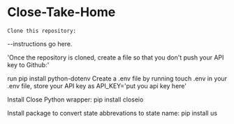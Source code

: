 # Close-Take-Home

`Clone this repository:`

--instructions go here.

'Once the repository is cloned, create a file so that you don't push your API key to Github:'

run pip install python-dotenv
Create a .env file by running touch .env
in your .env file, store your API key as
API_KEY='put you api key here'

Install Close Python wrapper:
pip install closeio

Install package to convert state abbrevations to state name:
pip install us

